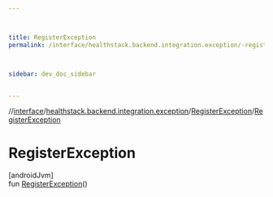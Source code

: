 ```yaml
---



title: RegisterException
permalink: /interface/healthstack.backend.integration.exception/-register-exception/-register-exception.html



sidebar: dev_doc_sidebar


---
```




//[interface](/bi_interface.html)/[healthstack.backend.integration.exception](../index.html)/[RegisterException](index.html)/[RegisterException](-register-exception.html)



# RegisterException



[androidJvm]\
fun [RegisterException](-register-exception.html)()






